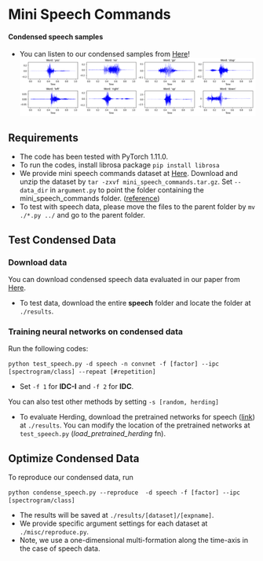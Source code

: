# Mini Speech Commands

#### Condensed speech samples
- You can listen to our condensed samples from [Here](https://drive.google.com/drive/folders/1LgVwWJcLGr8PfGzGSwWrebTGkP20oP4S?usp=sharing)!
![wave samples](wave.png)

## Requirements
- The code has been tested with PyTorch 1.11.0.   
- To run the codes, install librosa package ```pip install librosa```
- We provide mini speech commands dataset at [Here](https://drive.google.com/file/d/1HABvixB63a-foLRcIdDOjaK5jWjfGxNY/view?usp=sharing). Download and unzip the dataset by ```tar -zxvf mini_speech_commands.tar.gz```. Set ```--data_dir``` in ```argument.py``` to point the folder containing the mini_speech_commands folder. ([reference](https://www.tensorflow.org/tutorials/audio/simple_audio))
- To test with speech data, please move the files to the parent folder by ```mv ./*.py ../``` and go to the parent folder. 

## Test Condensed Data
### Download data
You can download condensed speech data evaluated in our paper from [Here](https://drive.google.com/drive/folders/1yh0Hf2ia4b-1edMiAr1kXCH4eUcYNfmz?usp=sharing).
- To test data, download the entire **speech** folder and locate the folder at ```./results```. 

### Training neural networks on condensed data
Run the following codes:   
```
python test_speech.py -d speech -n convnet -f [factor] --ipc [spectrogram/class] --repeat [#repetition]
```
- Set ```-f 1``` for **IDC-I** and ```-f 2``` for **IDC**.

You can also test other methods by setting ```-s [random, herding]```
- To evaluate Herding, download the pretrained networks for speech ([link](https://drive.google.com/drive/folders/1Sk-IVb7YotbZ07WNJwfp4ID3tv6_MTnx?usp=sharing)) at ```./results```. You can modify the location of the pretrained networks at ```test_speech.py``` (*load_pretrained_herding* fn).


## Optimize Condensed Data
To reproduce our condensed data, run
```
python condense_speech.py --reproduce  -d speech -f [factor] --ipc [spectrogram/class]
```
- The results will be saved at ```./results/[dataset]/[expname]```. 
- We provide specific argument settings for each dataset at ```./misc/reproduce.py```.
- Note, we use a one-dimensional multi-formation along the time-axis in the case of speech data. 
